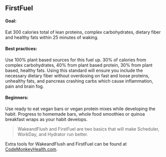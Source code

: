 ## FirstFuel ##

#### Goal: ####

Eat 300 calories total of lean proteins, complex carbohydrates, dietary fiber and healthy fats within 25 minutes of waking.

#### Best practices:  ####
Use 100% plant based sources for this fuel up. 30% of calories from complex carbohydrates, 40% from plant based protein, 30% from plant based, healthy fats.  Using this standard will ensure you include the necessary dietary fiber without overdosing on fast and loose proteins, unhealthy fats, and pancreas crashing carbs which cause inflammation, pain and brain fog.

#### Beginners: ####
Use ready to eat vegan bars or vegan protein mixes while developing the habit.  Progress to homemade bars, whole food smoothies or quinoa breakfast wraps as your habit develops.

> WakeandFlush and FirstFuel are two basics that will make Scheduler, WorkDay, and Hydrator run better.

Extra tools for WakeandFlush and FirstFuel can be found at [CodeMonkeyHealth.com](http://codemonkeyhealth.com "Code Monkey Health").
